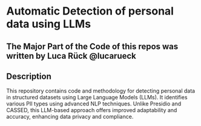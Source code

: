 # Automatic Detection of personal data using LLMs

## The Major Part of the Code of this repos was written by Luca Rück @lucarueck

## Description
This repository contains code and methodology for detecting personal data in structured datasets using Large Language Models (LLMs). It identifies various PII types using advanced NLP techniques. Unlike Presidio and CASSED, this LLM-based approach offers improved adaptability and accuracy, enhancing data privacy and compliance.
